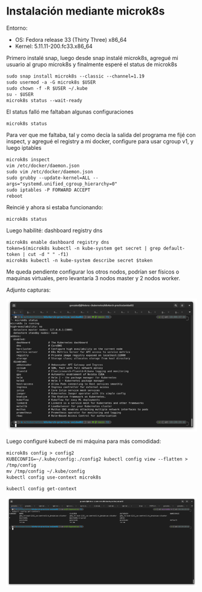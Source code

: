 # Instalación mediante microk8s

Entorno:

- OS: Fedora release 33 (Thirty Three) x86_64
- Kernel: 5.11.11-200.fc33.x86_64

Primero instalé snap, luego desde snap instalé microk8s, agregué mi usuario al grupo microk8s y finalmente esperé el status de microk8s

```
sudo snap install microk8s --classic --channel=1.19
sudo usermod -a -G microk8s $USER
sudo chown -f -R $USER ~/.kube
su - $USER
microk8s status --wait-ready
```

El status falló me faltaban algunas configuraciones

```
microk8s status
```

Para ver que me faltaba, tal y como decía la salida del programa me fijé con inspect, y agregué el registry a mi docker, configure para usar cgroup v1, y luego iptables

```
microk8s inspect
vim /etc/docker/daemon.json
sudo vim /etc/docker/daemon.json
sudo grubby --update-kernel=ALL --args="systemd.unified_cgroup_hierarchy=0"
sudo iptables -P FORWARD ACCEPT
reboot
```

Reincié y ahora si estaba funcionando:

```
microk8s status
```

Luego habilité: dashboard registry dns

```
microk8s enable dashboard registry dns
token=$(microk8s kubectl -n kube-system get secret | grep default-token | cut -d " " -f1)
microk8s kubectl -n kube-system describe secret $token
```

Me queda pendiente configurar los otros nodos, podrían ser físicos o maquinas virtuales, pero levantaría 3 nodos master y 2 nodos worker.

Adjunto capturas:

![status](./status.png)

Luego configuré kubectl de mi máquina para más comodidad:

```
microk8s config > config2
KUBECONFIG=~/.kube/config:./config2 kubectl config view --flatten > /tmp/config
mv /tmp/config ~/.kube/config
kubectl config use-context microk8s
```

```
kubectl config get-context
```

![clusters](./get-contexts.png)
